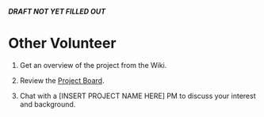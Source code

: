**_DRAFT NOT YET FILLED OUT_**

# Other Volunteer

1. Get an overview of the project from the Wiki.

1. Review the [Project Board](https://github.com/hackforla/[INSERT-REPO-HERE]/projects/1).

1. Chat with a [INSERT PROJECT NAME HERE] PM to discuss your interest and background.
